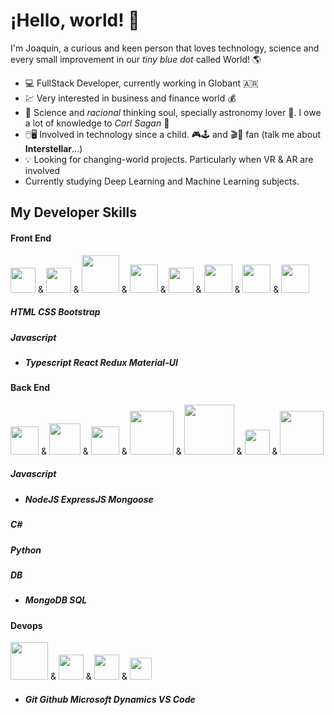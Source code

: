 # ¡Hello, world! :wave:

I'm Joaquín, a curious and keen person that loves technology, science and every small improvement in our *tiny blue dot* called World! :earth_americas:

- :computer: FullStack Developer, currently working in Globant :argentina:
- :chart: Very interested in business and finance world :moneybag:
- :test_tube: Science and *racional* thinking soul, specially astronomy lover :satellite:. I owe a lot of knowledge to _Carl Sagan_	:telescope:
- :computer_mouse::desktop_computer: Involved in technology since a child. :video_game::joystick: and :clapper::movie_camera: fan (talk me about **Interstellar**...)
- :bulb: Looking for changing-world projects. Particularly when VR & AR are involved
- Currently studying Deep Learning and Machine Learning subjects.

## **My Developer Skills**
#### Front End
<img src="https://cdn.worldvectorlogo.com/logos/html-1.svg" width="40" /> & <img src="https://cdn.worldvectorlogo.com/logos/css-3.svg" width="40"> & <img src="https://cdn.worldvectorlogo.com/logos/bootstrap-5-1.svg" width="60" /> & 
<img src="https://cdn.worldvectorlogo.com/logos/logo-javascript.svg" width="45" /> & <img src="https://cdn.worldvectorlogo.com/logos/typescript.svg" width="40" /> & <img src="https://cdn.worldvectorlogo.com/logos/react-2.svg" width="45" /> & <img src="https://cdn.worldvectorlogo.com/logos/redux.svg" width="45" /> & <img src="https://cdn.worldvectorlogo.com/logos/material-ui-1.svg" width="45" /> 
##### **HTML** **CSS** **Bootstrap**
##### **Javascript** 
- ##### **Typescript** **React** **Redux** **Material-UI**


#### Back End
<img src="https://cdn.worldvectorlogo.com/logos/logo-javascript.svg" width="45" /> & <img src="https://cdn.cdnlogo.com/logos/c/27/c.svg" width="50" /> & <img src="https://cdn.worldvectorlogo.com/logos/python-5.svg" width="45" /> & <img src="https://cdn.worldvectorlogo.com/logos/nodejs-1.svg" width="70" /> & <img src="https://www.vectorlogo.zone/logos/expressjs/expressjs-ar21.svg" width="80" /> & <img src="https://cdn.worldvectorlogo.com/logos/mongodb-icon-1.svg" width="40" /> & <img src="https://cdn.cdnlogo.com/logos/m/21/microsoft-sql-server.svg" width="70" />
##### **Javascript**
- ##### **NodeJS**  **ExpressJS** **Mongoose**
##### **C#**
##### **Python**
##### **DB**
- ##### **MongoDB** **SQL**

#### Devops
<img src="https://cdn.worldvectorlogo.com/logos/git.svg" width="60" /> & <img src="https://cdn.worldvectorlogo.com/logos/github-icon.svg" width="40" /> & <img src="https://cdn.worldvectorlogo.com/logos/microsoft-5.svg" width="40" /> & <img src="https://cdn.worldvectorlogo.com/logos/visual-studio-code-1.svg" width="35" />

- ##### **Git** **Github** **Microsoft Dynamics** **VS Code** 
